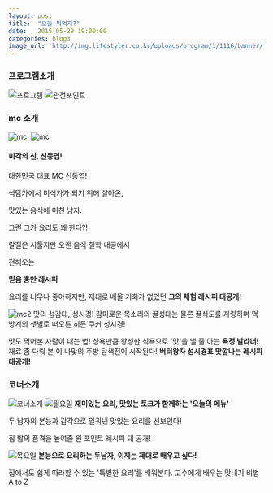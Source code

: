 ```yaml
---
layout: post
title:  "오늘 뭐먹지?"
date:   2015-05-29 19:00:00
categories: blog3
image_url: 'http://img.lifestyler.co.kr/uploads/program/1/1116/banner/f130542885019448000(0).jpg'
---
```


### 프로그램소개
![프로그램](http://img.lifestyler.co.kr/uploads/program/1/1116/menu/2/html/f130542839265428000(0).png)
![관전포인트](http://img.lifestyler.co.kr/uploads/program/1/1116/menu/2/html/f130552145536084000(0).png)

### mc 소개
![mc.](http://img.lifestyler.co.kr/uploads/program/1/1116/menu/3/html/f130542864943028000(0).png)
![mc](http://img.lifestyler.co.kr/uploads/program/1/1116/menu/3/html/f130542865408688000(0).png)

#### 미각의 신, 신동엽!

대한민국 대표 MC 신동엽!

식탐가에서 미식가가 되기 위해 살아온,

맛있는 음식에 미친 남자.

그런 그가 요리도 꽤 한다?!

칼질은 서툴지만 오랜 음식 철학 내공에서

전해오는

**믿음 충만 레시피**

요리를 너무나 좋아하지만,
제대로 배울 기회가 없었던
**그의 체험 레시피 대공개!**

![mc2](http://img.lifestyler.co.kr/uploads/program/1/1116/menu/3/html/f130542865543316000(0).png)
맛의 성감대, 성시경!
감미로운 목소리의 꿀성대는 물론
꿀식도를 자랑하며 
먹방계의 샛별로 떠오른 히든 쿠커 성시경!

맛도 먹어본 사람이 내는 법!
성욕만큼 왕성한 식욕으로 '맛'을 낼 줄 아는
 **욕정 발라더!**
재료 좀 다뤄 본 이 나맞의 주방 탐색전이 시작된다!
**버터왕자 성시경표 맛깔나는 레시피 대공개!**


### 코너소개
![코너소개](http://img.lifestyler.co.kr/uploads/program/1/1116/menu/4/html/f130542876099836000(0).png)
![월요일](http://img.lifestyler.co.kr/uploads/program/1/1116/menu/4/html/f130542877418660000(0).png)
**재미있는 요리, 맛있는 토크가 함께하는 '오늘의 메뉴'**

두 남자의 본능과 감각으로 일궈낸 맛있는 요리를 선보인다!

집 밥의 품격을 높여줄 원 포인트 레시피 대 공개!

![목요일](http://img.lifestyler.co.kr/uploads/program/1/1116/menu/4/html/f130542877666856000(0).png)
 **본능으로 요리하는 두남자, 이제는 제대로 배우고 싶다!**
 
집에서도 쉽게 따라할 수 있는
'특별한 요리'를 배워본다.
고수에게 배우는 맛내기 비법 A to Z


